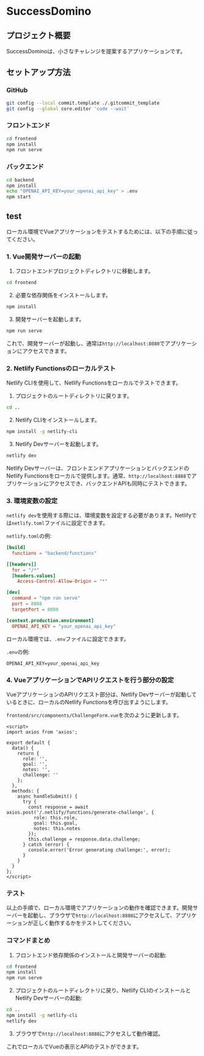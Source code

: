 # SuccessDomino

## プロジェクト概要
SuccessDominoは、小さなチャレンジを提案するアプリケーションです。

## セットアップ方法
### GitHub
```bash
git config --local commit.template ./.gitcommit_template  
git config --global core.editor 'code --wait'
```
### フロントエンド
```bash
cd frontend
npm install
npm run serve
```

### バックエンド
```bash
cd backend
npm install
echo "OPENAI_API_KEY=your_openai_api_key" > .env
npm start
```

## test
ローカル環境でVueアプリケーションをテストするためには、以下の手順に従ってください。

### 1. Vue開発サーバーの起動

1. フロントエンドプロジェクトディレクトリに移動します。

```bash
cd frontend
```

2. 必要な依存関係をインストールします。

```bash
npm install
```

3. 開発サーバーを起動します。

```bash
npm run serve
```

これで、開発サーバーが起動し、通常は`http://localhost:8080`でアプリケーションにアクセスできます。

### 2. Netlify Functionsのローカルテスト

Netlify CLIを使用して、Netlify Functionsをローカルでテストできます。

1. プロジェクトのルートディレクトリに戻ります。

```bash
cd ..
```

2. Netlify CLIをインストールします。

```bash
npm install -g netlify-cli
```

3. Netlify Devサーバーを起動します。

```bash
netlify dev
```

Netlify Devサーバーは、フロントエンドアプリケーションとバックエンドのNetlify Functionsをローカルで提供します。通常、`http://localhost:8888`でアプリケーションにアクセスでき、バックエンドAPIも同時にテストできます。

### 3. 環境変数の設定

`netlify dev`を使用する際には、環境変数を設定する必要があります。Netlifyでは`netlify.toml`ファイルに設定できます。

`netlify.toml`の例:

```toml
[build]
  functions = "backend/functions"

[[headers]]
  for = "/*"
  [headers.values]
    Access-Control-Allow-Origin = "*"

[dev]
  command = "npm run serve"
  port = 8888
  targetPort = 8080

[context.production.environment]
  OPENAI_API_KEY = "your_openai_api_key"
```

ローカル環境では、`.env`ファイルに設定できます。

`.env`の例:

```env
OPENAI_API_KEY=your_openai_api_key
```

### 4. VueアプリケーションでAPIリクエストを行う部分の設定

VueアプリケーションのAPIリクエスト部分は、Netlify Devサーバーが起動しているときに、ローカルのNetlify Functionsを呼び出すようにします。

`frontend/src/components/ChallengeForm.vue`を次のように更新します。

```vue
<script>
import axios from 'axios';

export default {
  data() {
    return {
      role: '',
      goal: '',
      notes: '',
      challenge: ''
    };
  },
  methods: {
    async handleSubmit() {
      try {
        const response = await axios.post('/.netlify/functions/generate-challenge', {
          role: this.role,
          goal: this.goal,
          notes: this.notes
        });
        this.challenge = response.data.challenge;
      } catch (error) {
        console.error('Error generating challenge:', error);
      }
    }
  }
};
</script>
```

### テスト

以上の手順で、ローカル環境でアプリケーションの動作を確認できます。開発サーバーを起動し、ブラウザで`http://localhost:8888`にアクセスして、アプリケーションが正しく動作するかをテストしてください。

### コマンドまとめ

1. フロントエンド依存関係のインストールと開発サーバーの起動:

```bash
cd frontend
npm install
npm run serve
```

2. プロジェクトのルートディレクトリに戻り、Netlify CLIのインストールとNetlify Devサーバーの起動:

```bash
cd ..
npm install -g netlify-cli
netlify dev
```

3. ブラウザで`http://localhost:8888`にアクセスして動作確認。

これでローカルでVueの表示とAPIのテストができます。